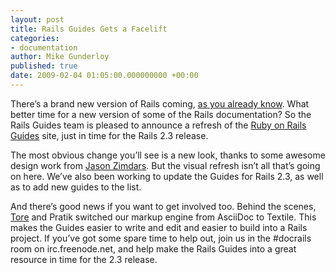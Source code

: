 ```yaml
---
layout: post
title: Rails Guides Gets a Facelift
categories:
- documentation
author: Mike Gunderloy
published: true
date: 2009-02-04 01:05:00.000000000 +00:00
---
```

<p>There&#8217;s a brand new version of Rails coming, <a href="http://weblog.rubyonrails.org/2009/2/1/rails-2-3-0-rc1-templates-engines-rack-metal-much-more">as you already know</a>. What better time for a new version of some of the Rails documentation? So the Rails Guides team is pleased to announce a refresh of the <a href="http://guides.rails.info">Ruby on Rails Guides</a> site, just in time for the Rails 2.3 release.</p>
<p>The most obvious change you&#8217;ll see is a new look, thanks to some awesome design work from <a href="http://www.thinkcage.com/">Jason Zimdars</a>. But the visual refresh isn&#8217;t all that&#8217;s going on here. We&#8217;ve also been working to update the Guides for Rails 2.3, as well as to add new guides to the list.</p>
<p>And there&#8217;s good news if you want to get involved too. Behind the scenes, <a href="http://tore.darell.no">Tore</a> and Pratik switched our markup engine from AsciiDoc to Textile. This makes the Guides easier to write and edit and easier to build into a Rails project. If you&#8217;ve got some spare time to help out, join us in the #docrails room on irc.freenode.net, and help make the Rails Guides into a great resource in time for the 2.3 release.</p>